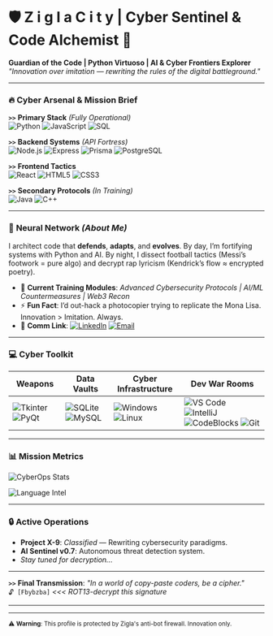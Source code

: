 # 🛡️ Z i g l a  C i t y  |  Cyber Sentinel & Code Alchemist 🔐

**Guardian of the Code | Python Virtuoso | AI & Cyber Frontiers Explorer**  
*"Innovation over imitation — rewriting the rules of the digital battleground."*

---

### 🔥 **Cyber Arsenal & Mission Brief**

**`>>`** **Primary Stack** *(Fully Operational)*  
![Python](https://img.shields.io/badge/-Python-3776AB?logo=python&logoColor=white&style=for-the-badge&logoWidth=30) 
![JavaScript](https://img.shields.io/badge/-JavaScript-F7DF1E?logo=javascript&logoColor=black&style=for-the-badge)
![SQL](https://img.shields.io/badge/-SQL-003B57?logo=database&logoColor=white&style=for-the-badge)  

**`>>`** **Backend Systems** *(API Fortress)*  
![Node.js](https://img.shields.io/badge/-Node.js-339933?logo=nodedotjs&logoColor=white&style=flat)
![Express](https://img.shields.io/badge/-Express-000000?logo=express&logoColor=white&style=flat)
![Prisma](https://img.shields.io/badge/-Prisma-2D3748?logo=prisma&logoColor=white&style=flat)
![PostgreSQL](https://img.shields.io/badge/-PostgreSQL-4169E1?logo=postgresql&logoColor=white&style=flat)

**`>>`** **Frontend Tactics**  
![React](https://img.shields.io/badge/-React-61DAFB?logo=react&logoColor=black&style=flat)
![HTML5](https://img.shields.io/badge/-HTML5-E34F26?logo=html5&logoColor=white&style=flat) 
![CSS3](https://img.shields.io/badge/-CSS3-1572B6?logo=css3&logoColor=white&style=flat)  

**`>>`** **Secondary Protocols** *(In Training)*  
![Java](https://img.shields.io/badge/-Java-007396?logo=java&logoColor=white&style=flat) 
![C++](https://img.shields.io/badge/-C++-00599C?logo=cplusplus&logoColor=white&style=flat)  

---

### 🧠 **Neural Network** *(About Me)*
I architect code that **defends**, **adapts**, and **evolves**. By day, I’m fortifying systems with Python and AI. By night, I dissect football tactics (Messi’s footwork = pure algo) and decrypt rap lyricism (Kendrick’s flow ≈ encrypted poetry).  

- 🧬 **Current Training Modules**: *Advanced Cybersecurity Protocols | AI/ML Countermeasures | Web3 Recon*  
- ⚡ **Fun Fact**: I’d out-hack a photocopier trying to replicate the Mona Lisa. Innovation > Imitation. Always.  
- 📡 **Comm Link**: [![LinkedIn](https://img.shields.io/badge/-LinkedIn-0A66C2?style=flat&logo=linkedin)](https://www.linkedin.com/in/ziglacity) [![Email](https://img.shields.io/badge/-Email-EA4335?style=flat&logo=gmail)](mailto:ziglacity@gmail.com)

---

### 💻 **Cyber Toolkit**
| **Weapons**                    | **Data Vaults**              | **Cyber Infrastructure**               | **Dev War Rooms**                     |
|---------------------------------|------------------------------|-----------------------------------------|----------------------------------------|
| ![Tkinter](https://img.shields.io/badge/-Tkinter-2C5BB4?logo=python) ![PyQt](https://img.shields.io/badge/-PyQt5-41CD52?logo=qt) | ![SQLite](https://img.shields.io/badge/-SQLite-003B57?logo=sqlite) ![MySQL](https://img.shields.io/badge/-MySQL-4479A1?logo=mysql) | ![Windows](https://img.shields.io/badge/-Windows-0078D6?logo=windows) ![Linux](https://img.shields.io/badge/-Linux-FCC624?logo=linux) | ![VS Code](https://img.shields.io/badge/-VS%20Code-007ACC?logo=visualstudiocode) ![IntelliJ](https://img.shields.io/badge/-IntelliJ-000000?logo=intellijidea) ![CodeBlocks](https://img.shields.io/badge/-Code%20Blocks-273058?logo=codeblocks) ![Git](https://img.shields.io/badge/-Git-F05032?logo=git) |

---

### 📊 **Mission Metrics**
![CyberOps Stats](https://github-readme-stats.vercel.app/api?username=ZiglaCity&show_icons=true&theme=nightowl&hide_border=true&bg_color=0D1117&title_color=2F81F7&icon_color=2F81F7)

![Language Intel](https://github-readme-stats.vercel.app/api/top-langs/?username=ZiglaCity&layout=compact&theme=nightowl&hide_border=true&bg_color=0D1117&title_color=2F81F7)

---

### 🔒 **Active Operations**
- **Project X-9**: *Classified* — Rewriting cybersecurity paradigms.  
- **AI Sentinel v0.7**: Autonomous threat detection system.  
- *Stay tuned for decryption...*

---

**`>>`** **Final Transmission**: *"In a world of copy-paste coders, be a cipher."*  
`🔓 [Fbybzba]` *<<< ROT13-decrypt this signature*

---
---

<sub>⚠️ **Warning**: This profile is protected by Zigla's anti-bot firewall. Innovation only.</sub>

